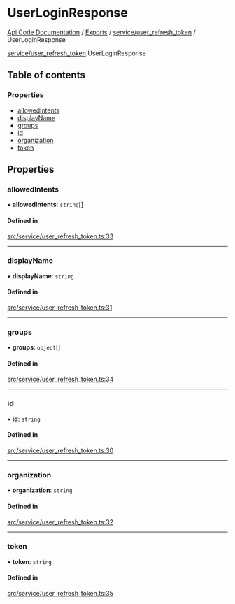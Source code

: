 # UserLoginResponse
 
[Api Code Documentation](../README.md) / [Exports](../modules.md) / [service/user\_refresh\_token](../modules/service_user_refresh_token.md) / UserLoginResponse

[service/user\_refresh\_token](../modules/service_user_refresh_token.md).UserLoginResponse

## Table of contents

### Properties

- [allowedIntents](service_user_refresh_token.UserLoginResponse.md#allowedintents)
- [displayName](service_user_refresh_token.UserLoginResponse.md#displayname)
- [groups](service_user_refresh_token.UserLoginResponse.md#groups)
- [id](service_user_refresh_token.UserLoginResponse.md#id)
- [organization](service_user_refresh_token.UserLoginResponse.md#organization)
- [token](service_user_refresh_token.UserLoginResponse.md#token)

## Properties

### allowedIntents

• **allowedIntents**: `string`[]

#### Defined in

[src/service/user_refresh_token.ts:33](https://github.com/openkfw/TruBudget/blob/086d599/api/src/service/user_refresh_token.ts#L33)

___

### displayName

• **displayName**: `string`

#### Defined in

[src/service/user_refresh_token.ts:31](https://github.com/openkfw/TruBudget/blob/086d599/api/src/service/user_refresh_token.ts#L31)

___

### groups

• **groups**: `object`[]

#### Defined in

[src/service/user_refresh_token.ts:34](https://github.com/openkfw/TruBudget/blob/086d599/api/src/service/user_refresh_token.ts#L34)

___

### id

• **id**: `string`

#### Defined in

[src/service/user_refresh_token.ts:30](https://github.com/openkfw/TruBudget/blob/086d599/api/src/service/user_refresh_token.ts#L30)

___

### organization

• **organization**: `string`

#### Defined in

[src/service/user_refresh_token.ts:32](https://github.com/openkfw/TruBudget/blob/086d599/api/src/service/user_refresh_token.ts#L32)

___

### token

• **token**: `string`

#### Defined in

[src/service/user_refresh_token.ts:35](https://github.com/openkfw/TruBudget/blob/086d599/api/src/service/user_refresh_token.ts#L35)
